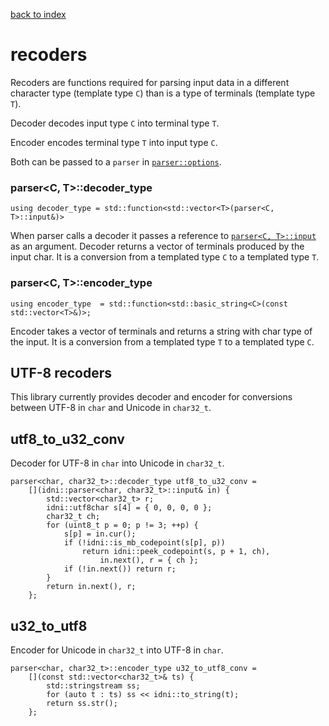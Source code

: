 [back to index](../README.md#classes-and-structs)

# recoders

Recoders are functions required for parsing input data in a different character type (template type `C`) than is a type of terminals (template type `T`).

Decoder decodes input type `C` into terminal type `T`.

Encoder encodes terminal type `T` into input type `C`.

Both can be passed to a `parser` in [`parser::options`](parser_options.md).

### parser<C, T>::decoder_type

```
using decoder_type = std::function<std::vector<T>(parser<C, T>::input&)>
```

When parser calls a decoder it passes a reference to [`parser<C, T>::input`](docs/parser_input.md) as an argument. Decoder returns a vector of terminals produced by the input char. It is a conversion from a templated type `C` to a templated type `T`.

### parser<C, T>::encoder_type

```
using encoder_type  = std::function<std::basic_string<C>(const std::vector<T>&)>;
```

Encoder takes a vector of terminals and returns a string with char type of the input. It is a conversion from a templated type `T` to a templated type `C`.

## UTF-8 recoders

This library currently provides decoder and encoder for conversions between UTF-8 in `char` and Unicode in `char32_t`.

## utf8_to_u32_conv

Decoder for UTF-8 in `char` into Unicode in `char32_t`.

```
parser<char, char32_t>::decoder_type utf8_to_u32_conv =
	[](idni::parser<char, char32_t>::input& in) {
		std::vector<char32_t> r;
		idni::utf8char s[4] = { 0, 0, 0, 0 };
		char32_t ch;
		for (uint8_t p = 0; p != 3; ++p) {
			s[p] = in.cur();
			if (!idni::is_mb_codepoint(s[p], p))
				return idni::peek_codepoint(s, p + 1, ch),
					in.next(), r = { ch };
			if (!in.next()) return r;
		}
		return in.next(), r;
	};
```

## u32_to_utf8

Encoder for Unicode in `char32_t` into UTF-8 in `char`.

```
parser<char, char32_t>::encoder_type u32_to_utf8_conv =
	[](const std::vector<char32_t>& ts) {
		std::stringstream ss;
		for (auto t : ts) ss << idni::to_string(t);
		return ss.str();
	};
```